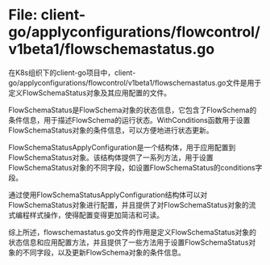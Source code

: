 # File: client-go/applyconfigurations/flowcontrol/v1beta1/flowschemastatus.go

在K8s组织下的client-go项目中，client-go/applyconfigurations/flowcontrol/v1beta1/flowschemastatus.go文件是用于定义FlowSchemaStatus对象及其应用配置的文件。

FlowSchemaStatus是FlowSchema对象的状态信息，它包含了FlowSchema的条件信息，用于描述FlowSchema的运行状态。WithConditions函数用于设置FlowSchemaStatus对象的条件信息，可以方便地进行状态更新。

FlowSchemaStatusApplyConfiguration是一个结构体，用于应用配置到FlowSchemaStatus对象。该结构体提供了一系列方法，用于设置FlowSchemaStatus对象的不同字段，如设置FlowSchemaStatus的conditions字段。

通过使用FlowSchemaStatusApplyConfiguration结构体可以对FlowSchemaStatus对象进行配置，并且提供了对FlowSchemaStatus对象的流式编程样式操作，使得配置变得更加简洁和可读。

综上所述，flowschemastatus.go文件的作用是定义FlowSchemaStatus对象的状态信息和应用配置方法，并且提供了一些方法用于设置FlowSchemaStatus对象的不同字段，以及更新FlowSchema对象的条件信息。

